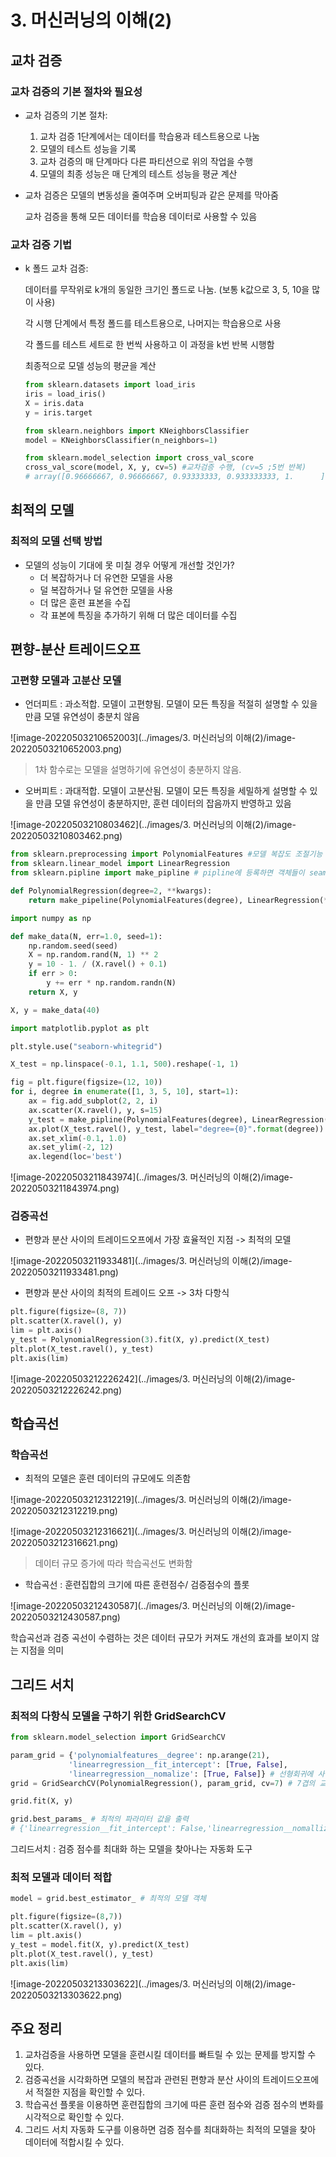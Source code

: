 # 3. 머신러닝의 이해(2)



## 교차 검증

### 교차 검증의 기본 절차와 필요성

- 교차 검증의 기본 절차:

  1. 교차 검증 1단계에서는 데이터를 학습용과 테스트용으로 나눔
  2.  모델의 테스트 성능을 기록
  3. 교차 검증의 매 단계마다 다른 파티션으로 위의 작업을 수행
  4. 모델의 최종 성능은 매 단계의 테스트 성능을 평균 계산

- 교차 검증은 모델의 변동성을 줄여주며 오버피팅과 같은 문제를 막아줌 

  교차 검증을 통해 모든 데이터를 학습용 데이터로 사용할 수 있음



### 교차 검증 기법

- k 폴드 교차 검증:

  데이터를 무작위로 k개의 동일한 크기인 폴드로 나눔. (보통 k값으로 3, 5, 10을 많이 사용)

  각 시행 단계에서 특정 폴드를 테스트용으로, 나머지는 학습용으로 사용

  각 폴드를 테스트 세트로 한 번씩 사용하고 이 과정을 k번 반복 시행함

  최종적으로 모델 성능의 평균을 계산

  ```python
  from sklearn.datasets import load_iris
  iris = load_iris()
  X = iris.data
  y = iris.target
  ```

  ```python
  from sklearn.neighbors import KNeighborsClassifier
  model = KNeighborsClassifier(n_neighbors=1)
  ```

  ```python
  from sklearn.model_selection import cross_val_score
  cross_val_score(model, X, y, cv=5) #교차검증 수행, (cv=5 ;5번 반복)
  # array([0.96666667, 0.96666667, 0.93333333, 0.933333333, 1.		])
  ```



## 최적의 모델

### 최적의 모델 선택 방법

- 모델의 성능이 기대에 못 미칠 경우 어떻게 개선할 것인가?
  - 더 복잡하거나 더 유연한 모델을 사용
  - 덜 복잡하거나 덜 유연한 모델을 사용
  - 더 많은 훈련 표본을 수집
  - 각 표본에 특징을 추가하기 위해 더 많은 데이터를 수집



## 편향-분산 트레이드오프

### 고편향 모델과 고분산 모델

- 언더피트 : 과소적합. 모델이 고편향됨. 모델이 모든 특징을 적절히 설명할 수 있을 만큼 모델 유연성이 충분치 않음

![image-20220503210652003](../images/3. 머신러닝의 이해(2)/image-20220503210652003.png)

> 1차 함수로는 모델을 설명하기에 유연성이 충분하지 않음.



- 오버피트 : 과대적합. 모델이 고분산됨. 모델이 모든 특징을 세밀하게 설명할 수 있을 만큼 모델 유연성이 충분하지만,  훈련 데이터의 잡음까지 반영하고 있음

![image-20220503210803462](../images/3. 머신러닝의 이해(2)/image-20220503210803462.png)

```python
from sklearn.preprocessing import PolynomialFeatures #모델 복잡도 조절기능 있음
from sklearn.linear_model import LinearRegression
from sklearn.pipline import make_pipline # pipline에 등록하면 객체들이 seamless하게 수행되기 때문에 생산성이 높아짐

def PolynomialRegression(degree=2, **kwargs):
    return make_pipeline(PolynomialFeatures(degree), LinearRegression(**kwargs))
```

```python
import numpy as np

def make_data(N, err=1.0, seed=1):
    np.random.seed(seed)
    X = np.random.rand(N, 1) ** 2
    y = 10 - 1. / (X.ravel() + 0.1)
    if err > 0:
        y += err * np.random.randn(N)
    return X, y

X, y = make_data(40)
```

```python
import matplotlib.pyplot as plt

plt.style.use("seaborn-whitegrid")

X_test = np.linspace(-0.1, 1.1, 500).reshape(-1, 1)

fig = plt.figure(figsize=(12, 10))
for i, degree in enumerate([1, 3, 5, 10], start=1):
    ax = fig.add_subplot(2, 2, i)
    ax.scatter(X.ravel(), y, s=15)
    y_test = make_pipline(PolynomialFeatures(degree), LinearRegression()) # 차수를 1, 3, 5, 10으로 조정해가면서 선형회귀 모델을 적합시킴
    ax.plot(X_test.ravel(), y_test, label="degree={0}".format(degree))
    ax.set_xlim(-0.1, 1.0)
    ax.set_ylim(-2, 12)
    ax.legend(loc='best')
```

![image-20220503211843974](../images/3. 머신러닝의 이해(2)/image-20220503211843974.png)



### 검증곡선

- 편향과 분산 사이의 트레이드오프에서 가장 효율적인 지점 -> 최적의 모델

![image-20220503211933481](../images/3. 머신러닝의 이해(2)/image-20220503211933481.png)

- 편향과 분산 사이의 최적의 트레이드 오프 -> 3차 다항식

```python
plt.figure(figsize=(8, 7))
plt.scatter(X.ravel(), y)
lim = plt.axis()
y_test = PolynomialRegression(3).fit(X, y).predict(X_test)
plt.plot(X_test.ravel(), y_test)
plt.axis(lim)
```

![image-20220503212226242](../images/3. 머신러닝의 이해(2)/image-20220503212226242.png)



## 학습곡선

### 학습곡선

- 최적의 모델은 훈련 데이터의 규모에도 의존함

![image-20220503212312219](../images/3. 머신러닝의 이해(2)/image-20220503212312219.png)

![image-20220503212316621](../images/3. 머신러닝의 이해(2)/image-20220503212316621.png)

> 데이터 규모 증가에 따라 학습곡선도 변화함



- 학습곡선 : 훈련집합의 크기에 따른 훈련점수/ 검증점수의 플롯

![image-20220503212430587](../images/3. 머신러닝의 이해(2)/image-20220503212430587.png)

학습곡선과 검증 곡선이 수렴하는 것은 데이터 규모가 커져도 개선의 효과를 보이지 않는 지점을 의미



## 그리드 서치

### 최적의 다항식 모델을 구하기 위한 GridSearchCV

```python
from sklearn.model_selection import GridSearchCV

param_grid = {'polynomialfeatures__degree': np.arange(21), 
             'linearregression__fit_intercept': [True, False], 
             'linearregression__nomalize': [True, False]} # 선형회귀에 사용되는 각종 파라미터의 다양한 값들을 미리 세팅
grid = GridSearchCV(PolynomialRegression(), param_grid, cv=7) # 7겹의 교차검증을 수행
```

```python
grid.fit(X, y)
```

```python
grid.best_params_ # 최적의 파라미터 값을 출력
# {'linearregression__fit_intercept': False,'linearregression__nomallize': [True, False], 'polynomialfeatures__degree': 4}
```

그리드서치 : 검증 점수를 최대화 하는 모델을 찾아나는 자동화 도구

### 최적 모델과 데이터 적합

```python
model = grid.best_estimator_ # 최적의 모델 객체

plt.figure(figsize=(8,7))
plt.scatter(X.ravel(), y)
lim = plt.axis()
y_test = model.fit(X, y).predict(X_test)
plt.plot(X_test.ravel(), y_test)
plt.axis(lim)
```

![image-20220503213303622](../images/3. 머신러닝의 이해(2)/image-20220503213303622.png)



## 주요 정리

1. 교차검증을 사용하면 모델을 훈련시킬 데이터를 빠트릴 수 있는 문제를 방지할 수 있다.
2. 검증곡선을 시각화하면 모델의 복잡과 관련된 편향과 분산 사이의 트레이드오프에서 적절한 지점을 확인할 수 있다.
3. 학습곡선 플롯을 이용하면 훈련집합의 크기에 따른 훈련 점수와 검증 점수의 변화를 시각적으로 확인할 수 있다.
4. 그리드 서치 자동화 도구를 이용하면 검증 점수를 최대화하는 최적의 모델을 찾아 데이터에 적합시킬 수 있다.